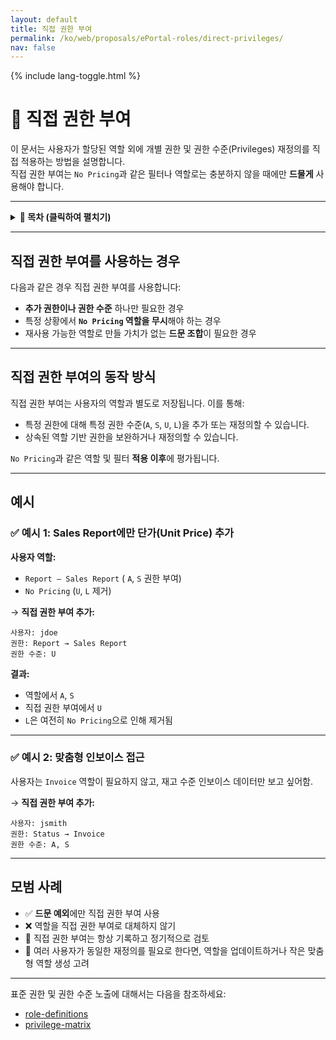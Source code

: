 ```yaml
---
layout: default
title: 직접 권한 부여
permalink: /ko/web/proposals/ePortal-roles/direct-privileges/
nav: false
---
```


<link rel="stylesheet" href="{{ '/assets/css/custom.css' | relative_url }}">
{% include lang-toggle.html %}

# 🧩 직접 권한 부여

이 문서는 사용자가 할당된 역할 외에 개별 권한 및 권한 수준(Privileges) 재정의를 직접 적용하는 방법을 설명합니다.  
직접 권한 부여는 `No Pricing`과 같은 필터나 역할로는 충분하지 않을 때에만 **드물게** 사용해야 합니다.

---

<details>
  <summary><strong>📑 목차 (클릭하여 펼치기)</strong></summary>

- [직접 권한 부여를 사용하는 경우](#직접-권한-부여를-사용하는-경우)
- [직접 권한 부여의 동작 방식](#직접-권한-부여의-동작-방식)
- [예시](#예시)
- [모범 사례](#모범-사례)

</details>

---

## 직접 권한 부여를 사용하는 경우

다음과 같은 경우 직접 권한 부여를 사용합니다:

- **추가 권한이나 권한 수준** 하나만 필요한 경우
- 특정 상황에서 **`No Pricing` 역할을 무시**해야 하는 경우
- 재사용 가능한 역할로 만들 가치가 없는 **드문 조합**이 필요한 경우

---

## 직접 권한 부여의 동작 방식

직접 권한 부여는 사용자의 역할과 별도로 저장됩니다. 이를 통해:

- 특정 권한에 대해 특정 권한 수준(`A`, `S`, `U`, `L`)을 추가 또는 재정의할 수 있습니다.
- 상속된 역할 기반 권한을 보완하거나 재정의할 수 있습니다.

`No Pricing`과 같은 역할 및 필터 **적용 이후**에 평가됩니다.

---

## 예시

### ✅ 예시 1: Sales Report에만 단가(Unit Price) 추가

**사용자 역할:**

- `Report – Sales Report` ( `A`, `S` 권한 부여)
- `No Pricing` (`U`, `L` 제거)

→ **직접 권한 부여 추가:**
```text
사용자: jdoe
권한: Report → Sales Report
권한 수준: U
```

**결과:**

- 역할에서 `A`, `S`  
- 직접 권한 부여에서 `U`  
- `L`은 여전히 `No Pricing`으로 인해 제거됨  

---

### ✅ 예시 2: 맞춤형 인보이스 접근

사용자는 `Invoice` 역할이 필요하지 않고, 재고 수준 인보이스 데이터만 보고 싶어함.

→ **직접 권한 부여 추가:**
```text
사용자: jsmith
권한: Status → Invoice
권한 수준: A, S
```

---

## 모범 사례

- ✅ **드문 예외**에만 직접 권한 부여 사용
- ❌ 역할을 직접 권한 부여로 대체하지 않기
- 🔐 직접 권한 부여는 항상 기록하고 정기적으로 검토
- 🔄 여러 사용자가 동일한 재정의를 필요로 한다면, 역할을 업데이트하거나 작은 맞춤형 역할 생성 고려

---

표준 권한 및 권한 수준 노출에 대해서는 다음을 참조하세요:

- [role-definitions](./role-definitions.md)
- [privilege-matrix](./privilege-matrix.md)
